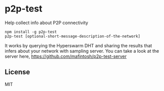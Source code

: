 # p2p-test

Help collect info about P2P connectivity

```
npm install -g p2p-test
p2p-test [optional-short-message-description-of-the-network]
```

It works by querying the Hyperswarm DHT and sharing the results that infers about your network with sampling server.
You can take a look at the server here, https://github.com/mafintosh/p2p-test-server

## License

MIT
